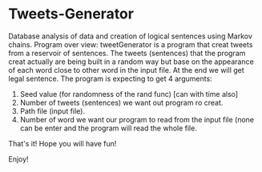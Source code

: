 # Tweets-Generator
Database analysis of data and creation of logical sentences using Markov chains.
Program over view:
tweetGenerator is a program that creat tweets from a reservoir of sentences.
The tweets (sentences) that the program creat actually are being built in a
random way but base on the appearance of each word close to other word in
the input file. At the end we will get legal sentence.
The program is expecting to get 4 arguments:
  1. Seed value (for randomness of the rand func) [can with time also]
  2. Number of tweets (sentences) we want out program ro creat.
  3. Path file (input file).
  4. Number of word we want our program to read from the input file (none can be enter and the program will read the whole file.

That's it! Hope you will have fun!

Enjoy!
